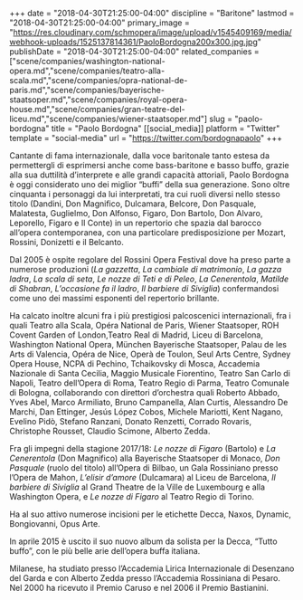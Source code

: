 +++
date = "2018-04-30T21:25:00-04:00"
discipline = "Baritone"
lastmod = "2018-04-30T21:25:00-04:00"
primary_image = "https://res.cloudinary.com/schmopera/image/upload/v1545409169/media/webhook-uploads/1525137814361/PaoloBordogna200x300.jpg.jpg"
publishDate = "2018-04-30T21:25:00-04:00"
related_companies = ["scene/companies/washington-national-opera.md","scene/companies/teatro-alla-scala.md","scene/companies/opra-national-de-paris.md","scene/companies/bayerische-staatsoper.md","scene/companies/royal-opera-house.md","scene/companies/gran-teatre-del-liceu.md","scene/companies/wiener-staatsoper.md"]
slug = "paolo-bordogna"
title = "Paolo Bordogna"
[[social_media]]
platform = "Twitter"
template = "social-media"
url = "https://twitter.com/bordognapaolo"
+++

Cantante di fama internazionale, dalla voce baritonale tanto estesa da permettergli di esprimersi anche come bass-baritone e basso buffo, grazie alla sua duttilità d’interprete e alle grandi capacità attoriali, Paolo Bordogna è oggi considerato uno dei miglior “buffi” della sua generazione.
Sono oltre cinquanta i personaggi da lui interpretati, tra cui ruoli diversi nello stesso titolo (Dandini, Don Magnifico, Dulcamara, Belcore, Don Pasquale, Malatesta, Guglielmo, Don Alfonso, Figaro, Don Bartolo, Don Alvaro, Leporello, Figaro e Il Conte) in un repertorio che spazia dal barocco all’opera contemporanea, con una particolare predisposizione per Mozart, Rossini, Donizetti e il Belcanto. 
 
Dal 2005 è ospite regolare del Rossini Opera Festival dove ha preso parte a numerose produzioni (*La gazzetta*, *La cambiale di matrimonio*, *La gazza ladra*, *La scala di seta*, *Le nozze di Teti e di Peleo*, *La Cenerentola*, *Matilde di Shabran*, *L’occasione fa il ladro*, *Il barbiere di Siviglia*) confermandosi come uno dei massimi esponenti del repertorio brillante.
 
Ha calcato inoltre alcuni fra i più prestigiosi palcoscenici internazionali, fra i quali Teatro alla Scala, Opéra National de Paris, Wiener Staatsoper, ROH Covent Garden of London,Teatro Real di Madrid, Liceu di Barcelona, Washington National Opera, München Bayerische Staatsoper, Palau de les Arts di Valencia, Opéra de Nice, Operà de Toulon, Seul Arts Centre, Sydney Opera House, NCPA di Pechino, Tchaikovsky di Mosca, Accademia Nazionale di Santa Cecilia, Maggio Musicale Fiorentino, Teatro San Carlo di Napoli, Teatro dell’Opera di Roma, Teatro Regio di Parma, Teatro Comunale di Bologna, collaborando con direttori d’orchestra quali Roberto Abbado, Yves Abel, Marco Armiliato, Bruno Campanella, Alan Curtis, Alessandro De Marchi, Dan Ettinger, Jesús López Cobos, Michele Mariotti, Kent Nagano, Evelino Pidò, Stefano Ranzani, Donato Renzetti, Corrado Rovaris, Christophe Rousset, Claudio Scimone, Alberto Zedda.
 
Fra gli impegni della stagione 2017/18: *Le nozze di Figaro* (Bartolo) e *La Cenerentola* (Don Magnifico) alla Bayerische Staatsoper di Monaco, *Don Pasquale* (ruolo del titolo) all’Opera di Bilbao, un Gala Rossiniano presso l’Opera de Mahon, *L’elisir d’amore* (Dulcamara) al Liceu de Barcelona, *Il barbiere di Siviglia* al Grand Theatre de la Ville de Luxembourg e alla Washington Opera, e *Le nozze di Figaro* al Teatro Regio di Torino.

Ha al suo attivo numerose incisioni per le etichette Decca, Naxos, Dynamic, Bongiovanni, Opus Arte.

In aprile 2015 è uscito il suo nuovo album da solista per la Decca, “Tutto buffo”, con le più belle arie dell’opera buffa italiana.

Milanese, ha studiato presso l’Accademia Lirica Internazionale di Desenzano del Garda e con Alberto Zedda presso l’Accademia Rossiniana di Pesaro. Nel 2000 ha ricevuto il Premio Caruso e nel 2006 il Premio Bastianini.
